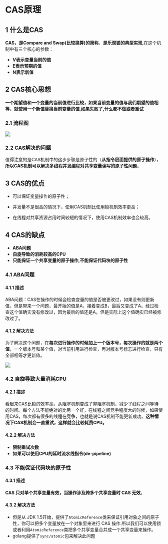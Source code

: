 # CAS原理



## 1 什么是CAS

**CAS，是Compare and Swap(比较换算)的简称**，**是乐观锁的典型实现**,在这个机制中有三个核心的参数：

- **V表示变量当前的值**
- **E表示预期的值**
- **N表示新值**



## 2 CAS核心思想

**一个期望值和一个变量的当前值进行比较，如果当前变量的值与我们期望的值相等，就使用一个新值替换当前变量的值**,**如果失败了,什么都不做或者重试**

### 2.1 流程图

![](http://dist415.oss-cn-beijing.aliyuncs.com/cas.png)

### 2.2 CAS解决的问题

值得注意的是CAS机制中的这步步骤是原子性的（**从指令层面提供的原子操作**），**所以CAS机制可以解决多线程并发编程对共享变量读写的原子性问题**。



## 3 CAS的优点

- 可以保证变量操作的原子性；

- 并发量不是很高的情况下，使用CAS机制比使用锁机制效率更高；
- 在线程对共享资源占用时间较短的情况下，使用CAS机制效率也会较高。



## 4 CAS的缺点

- **ABA问题**
- **自旋导致的消耗较高的CPU**
- **只能保证一个共享变量的原子操作,不能保证代码块的原子性**

### 4.1 ABA问题

#### 4.1.1 描述

ABA问题：CAS在操作的时候会检查变量的值是否被更改过，如果没有则更新值，但是带来一个问题，最开始的值是A，接着变成B，最后又变成了A。经过检查这个值确实没有修改过，因为最后的值还是A，但是实际上这个值确实已经被修改过了。

#### 4.1.2 解决方法

为了解决这个问题，在**每次进行操作的时候加上一个版本号，每次操作的就是两个值**，一个版本号和某个值，对当前引用进行检查，再对版本号标志进行检查，只有全部相等才更新值。

![](http://dist415.oss-cn-beijing.aliyuncs.com/casaba.png)



### 4.2 自旋导致大量消耗CPU

#### 4.2.1 描述

看起来CAS比锁的效率高，从阻塞机制变成了非阻塞机制，减少了线程之间等待的时间。每个方法不能绝对的比另一个好，在线程之间竞争程度大的时候，如果使用CAS，每次都有很多的线程在竞争，也就是说CAS机制不能更新成功。**这种情况下CAS机制会一直重试，这样就会比较耗费CPU。**

#### 4.2.2 解决方法

- **限制重试次数**
- **如果可以使用CPU的延时流水线指令(de-pipeline)**



### 4.3 不能保证代码块的原子性

#### 4.3.1 描述

**CAS 只对单个共享变量有效，当操作涉及跨多个共享变量时 CAS 无效**。

#### 4.3.2 解决方法

- 但是从 JDK 1.5开始，提供了`AtomicReference`类来保证引用对象之间的原子性，你可以把多个变量放在一个对象里来进行 CAS 操作.所以我们可以使用锁或者利用`AtomicReference`类把多个共享变量合并成一个共享变量来操作。
- golang提供了`sync/atomic`包来解决此问题



